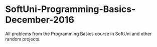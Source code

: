 # SoftUni-Programming-Basics-December-2016
All problems from the Programming Basics course in SoftUni and other random projects.
